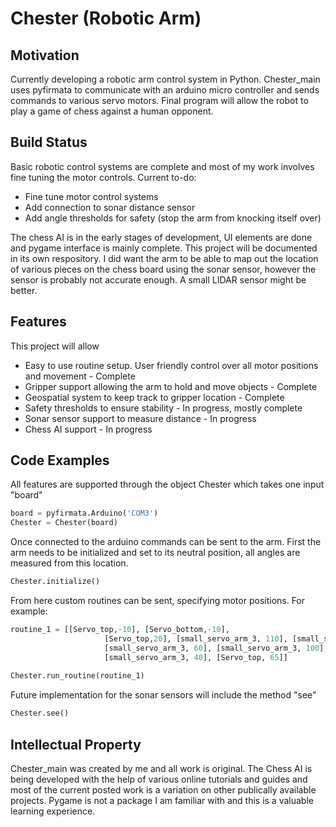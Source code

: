 # Chester (Robotic Arm) 

## Motivation
Currently developing a robotic arm control system in Python. Chester_main uses pyfirmata to communicate with an arduino micro controller and sends commands to various servo motors. Final program will allow the robot to play a game of chess against a human opponent. 

## Build Status
Basic robotic control systems are complete and most of my work involves fine tuning the motor controls. Current to-do: 
- Fine tune motor control systems 
- Add connection to sonar distance sensor
- Add angle thresholds for safety (stop the arm from knocking itself over) 

The chess AI is in the early stages of development, UI elements are done and pygame interface is mainly complete. This project will be documented in its own respository. I did want the arm to be able to map out the location of various pieces on the chess board using the sonar sensor, however the sensor is probably not accurate enough. A small LIDAR sensor might be better. 

## Features 
This project will allow 
- Easy to use routine setup. User friendly control over all motor positions and movement - Complete
- Gripper support allowing the arm to hold and move objects - Complete
- Geospatial system to keep track to gripper location - Complete
- Safety thresholds to ensure stability - In progress, mostly complete 
- Sonar sensor support to measure distance - In progress 
- Chess AI support - In progress

## Code Examples 
All features are supported through the object Chester which takes one input "board" 

```Python
board = pyfirmata.Arduino('COM3')
Chester = Chester(board)
```
Once connected to the arduino commands can be sent to the arm. First the arm needs to be initialized and set to its neutral position, all angles are measured from this location. 

```Python
Chester.initialize()
```

From here custom routines can be sent, specifying motor positions. For example: 

```Python
routine_1 = [[Servo_top,-10], [Servo_bottom,-10],
                     [Servo_top,20], [small_servo_arm_3, 110], [small_servo_top, 90], [Servo_top, 50],
                     [small_servo_arm_3, 60], [small_servo_arm_3, 100], [small_servo_top, 0],
                     [small_servo_arm_3, 40], [Servo_top, 65]]
                     
Chester.run_routine(routine_1) 
```

Future implementation for the sonar sensors will include the method "see" 

```Python
Chester.see()
```

## Intellectual Property
Chester_main was created by me and all work is original. The Chess AI is being developed with the help of various online tutorials and guides and most of the current posted work is a variation on other publically available projects. Pygame is not a package I am familiar with and this is a valuable learning experience. 






